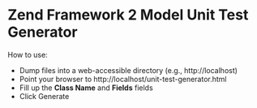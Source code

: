Zend Framework 2 Model Unit Test Generator
====================
How to use:
- Dump files into a web-accessible directory (e.g., http://localhost)
- Point your browser to http://localhost/unit-test-generator.html
- Fill up the **Class Name** and **Fields** fields
- Click Generate